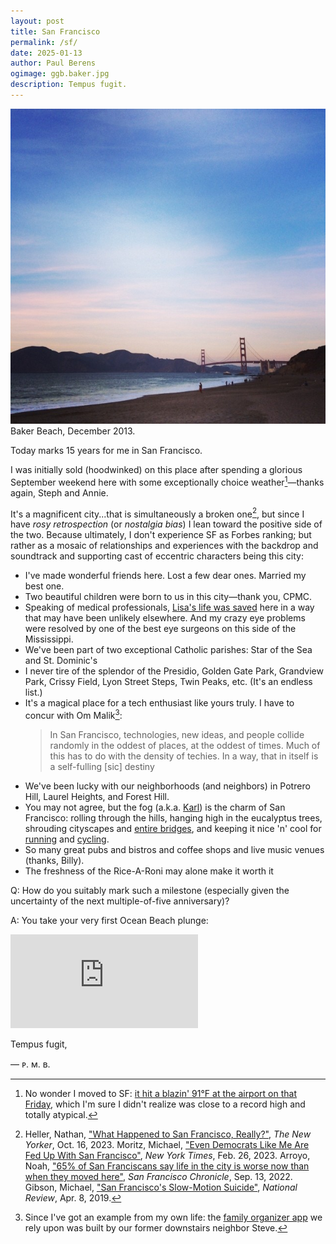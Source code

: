 ```yaml
---
layout: post
title: San Francisco
permalink: /sf/
date: 2025-01-13
author: Paul Berens
ogimage: ggb.baker.jpg
description: Tempus fugit.
---
```

![Golden Gate Bridge from Baker Beach](/assets/og/ggb.baker.jpg)
<span class="muted small">Baker Beach, December 2013.</span>

Today marks 15 years for me in San Francisco.

I was initially sold (hoodwinked) on this place after spending a glorious September weekend here with some exceptionally choice weather[^1]—thanks again, Steph and Annie.

[^1]: No wonder I moved to SF: <a href="https://www.wunderground.com/history/daily/us/ca/san-francisco/KSFO/date/2009-9-18" target="_blank">it hit a blazin' 91°F at the airport on that Friday</a>, which I'm sure I didn't realize was close to a record high and totally atypical.

It's a magnificent city...that is simultaneously a broken one[^2], but since I have *rosy retrospection* (or *nostalgia bias*) I lean toward the positive side of the two. Because ultimately, I don't experience SF as Forbes ranking; but rather as a mosaic of relationships and experiences with the backdrop and soundtrack and supporting cast of eccentric characters being this city:
- I've made wonderful friends here. Lost a few dear ones. Married my best one.
- Two beautiful children were born to us in this city—thank you, CPMC.
- Speaking of medical professionals, [Lisa's life was saved](/sept-11.html) here in a way that may have been unlikely elsewhere. And my crazy eye problems were resolved by one of the best eye surgeons on this side of the Mississippi.
- We've been part of two exceptional Catholic parishes: Star of the Sea and St. Dominic's
- I never tire of the splendor of the Presidio, Golden Gate Park, Grandview Park, Crissy Field, Lyon Street Steps, Twin Peaks, etc. (It's an endless list.)
- It's a magical place for a tech enthusiast like yours truly. I have to concur with Om Malik[^3]:
  > In San Francisco, technologies, new ideas, and people collide randomly in the oddest of places, at the oddest of times. Much of this has to do with the density of techies. In a way, that in itself is a self-fulling [sic] destiny
- We've been lucky with our neighborhoods (and neighbors) in Potrero Hill, Laurel Heights, and Forest Hill.
- You may not agree, but the fog (a.k.a. <a href="https://x.com/KarlTheFog" target="_blank">Karl</a>) is the charm of San Francisco: rolling through the hills, hanging high in the eucalyptus trees, shrouding cityscapes and [entire bridges](/assets/og/ggb.jpg), and keeping it nice 'n' cool for [running](/running/) and [cycling](/cycling/).
- So many great pubs and bistros and coffee shops and live music venues (thanks, Billy).
- The freshness of the Rice-A-Roni may alone make it worth it

[^2]: Heller, Nathan, <a href="https://www.newyorker.com/magazine/2023/10/23/what-happened-to-san-francisco-really" target="_blank">"What Happened to San Francisco, Really?"</a>, *The New Yorker*, Oct. 16, 2023. Moritz, Michael, <a href="https://www.nytimes.com/2023/02/26/opinion/san-francisco-democrats-board-of-supervisors.html" target="_blank">"Even Democrats Like Me Are Fed Up With San Francisco"</a>, *New York Times*, Feb. 26, 2023. Arroyo, Noah, <a href="https://www.sfchronicle.com/sf/article/sfnext-poll-decline-17436506.php" target="_blank">"65% of San Franciscans say life in the city is worse now than when they moved here"</a>, *San Francisco Chronicle*, Sep. 13, 2022. Gibson, Michael, <a href="https://www.nationalreview.com/2019/04/san-francisco-decline-failed-government-policies/" target="_blank">"San Francisco's Slow-Motion Suicide"</a>, *National Review*, Apr. 8, 2019.  
[^3]: Since I've got an example from my own life: the <a href="https://kukiniapp.com/" target="_blank">family organizer app</a> we rely upon was built by our former downstairs neighbor Steve.

<span class="header-text">Q:</span> How do you suitably mark such a milestone (especially given the uncertainty of the next multiple-of-five anniversary)?

<span class="header-text">A:</span> You take your very first Ocean Beach plunge:

<div class="video-wrapper">
    <iframe src="https://player.vimeo.com/video/1046670627" 
        frameborder="0" 
        allow="autoplay; fullscreen; picture-in-picture" 
        allowfullscreen>
    </iframe>
</div>

Tempus fugit,

— ᴘ. ᴍ. ʙ.